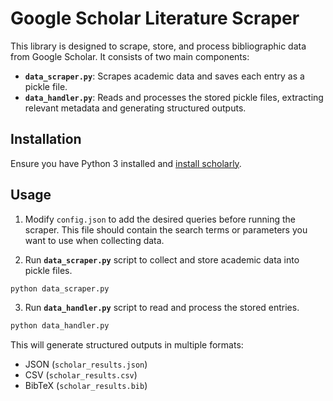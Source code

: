 # Google Scholar Literature Scraper

This library is designed to scrape, store, and process bibliographic data from Google Scholar. It consists of two main components:  

- **`data_scraper.py`**: Scrapes academic data and saves each entry as a pickle file.  
- **`data_handler.py`**: Reads and processes the stored pickle files, extracting relevant metadata and generating structured outputs.  

## Installation  

Ensure you have Python 3 installed and [install scholarly](https://scholarly.readthedocs.io/en/stable/quickstart.html#fill).

## Usage

1. Modify `config.json` to add the desired queries before running the scraper. This file should contain the search terms or parameters you want to use when collecting data.


2. Run  **`data_scraper.py`** script to collect and store academic data into pickle files.

```bash
python data_scraper.py
```

3. Run **`data_handler.py`** script to read and process the stored entries.

```bash
python data_handler.py
```

This will generate structured outputs in multiple formats:

- JSON (`scholar_results.json`)
- CSV (`scholar_results.csv`)
- BibTeX (`scholar_results.bib`)

